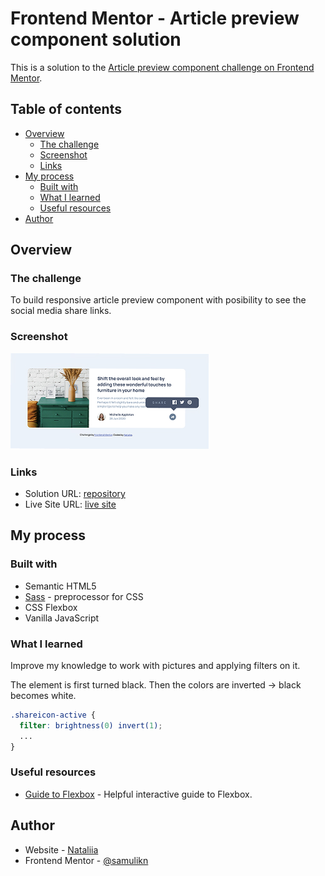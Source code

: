 # Frontend Mentor - Article preview component solution

This is a solution to the [Article preview component challenge on Frontend Mentor](https://www.frontendmentor.io/challenges/article-preview-component-dYBN_pYFT).

## Table of contents

- [Overview](#overview)
  - [The challenge](#the-challenge)
  - [Screenshot](#screenshot)
  - [Links](#links)
- [My process](#my-process)
  - [Built with](#built-with)
  - [What I learned](#what-i-learned)
  - [Useful resources](#useful-resources)
- [Author](#author)

## Overview

### The challenge

To build responsive article preview component with posibility to see the social media share links.

### Screenshot

![Article preview component](images/desktop-active-screenshot.jpg)

### Links

- Solution URL: [repository](https://github.com/samulikn/article)
- Live Site URL: [live site](https://samulikn.github.io/article)

## My process

### Built with

- Semantic HTML5
- [Sass](https://sass-lang.com) - preprocessor for CSS
- CSS Flexbox
- Vanilla JavaScript

### What I learned

Improve my knowledge to work with pictures and applying filters on it.

The element is first turned black. Then the colors are inverted → black becomes white.

```css
.shareicon-active {
  filter: brightness(0) invert(1);
  ...
}
```

### Useful resources

- [Guide to Flexbox](https://www.joshwcomeau.com/css/interactive-guide-to-flexbox/) - Helpful interactive guide to Flexbox.

## Author

- Website - [Nataliia](https://natashobotova.onrender.com)
- Frontend Mentor - [@samulikn](https://www.frontendmentor.io/profile/samulikn)
